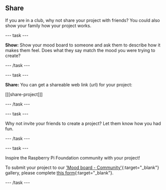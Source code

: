 ## Share

If you are in a club, why not share your project with friends? You could also show your family how your project works.

--- task ---

**Show:** Show your mood board to someone and ask them to describe how it makes them feel. Does what they say match the mood you were trying to create? 

--- /task ---

--- task ---

**Share:** You can get a shareable web link (url) for your project:

[[[share-project]]]

--- /task ---

--- task ---

Why not invite your friends to create a project? Let them know how you had fun.

--- /task ---

--- task ---

Inspire the Raspberry Pi Foundation community with your project!

To submit your project to our ['Mood board - Community'](https://wke.lt/w/s/1bHup_){:target="_blank"} gallery, please complete [this form](https://form.raspberrypi.org/f/community-project-submissions){:target="_blank"}.

--- /task ---
